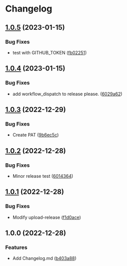 # Changelog

## [1.0.5](https://github.com/vsiravar/github-actions-experiments/compare/v1.0.4...v1.0.5) (2023-01-15)


### Bug Fixes

* test with GITHUB_TOKEN ([fb02251](https://github.com/vsiravar/github-actions-experiments/commit/fb022510634119ecb2e247502c6ee1c0d2b7775f))

## [1.0.4](https://github.com/vsiravar/github-actions-experiments/compare/v1.0.3...v1.0.4) (2023-01-15)


### Bug Fixes

* add workflow_dispatch to release please. ([6029a62](https://github.com/vsiravar/github-actions-experiments/commit/6029a62acfce28c5427f5631cb63b2675104fef8))

## [1.0.3](https://github.com/vsiravar/github-actions-experiments/compare/v1.0.2...v1.0.3) (2022-12-29)


### Bug Fixes

* Create PAT ([9b6ec5c](https://github.com/vsiravar/github-actions-experiments/commit/9b6ec5c6db97acda8d94e9e26c381757414706cb))

## [1.0.2](https://github.com/vsiravar/github-actions-experiments/compare/v1.0.1...v1.0.2) (2022-12-28)


### Bug Fixes

* Minor release test ([6014364](https://github.com/vsiravar/github-actions-experiments/commit/601436465816881dde216e8db609c2fd2f81bd43))

## [1.0.1](https://github.com/vsiravar/github-actions-experiments/compare/v1.0.0...v1.0.1) (2022-12-28)


### Bug Fixes

* Modify upload-release ([f1d0ace](https://github.com/vsiravar/github-actions-experiments/commit/f1d0acee4453a9fe99600ddd73124a62e593ee95))

## 1.0.0 (2022-12-28)


### Features

* Add Changelog.md ([b403a88](https://github.com/vsiravar/github-actions-experiments/commit/b403a88aecc47da4a90b906f65f6f936b1815e0d))
